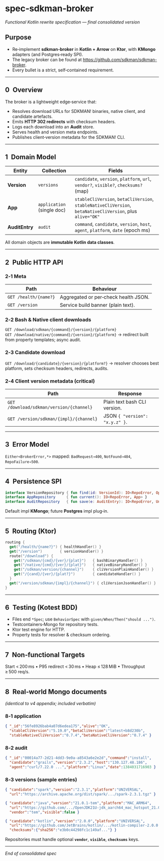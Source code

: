 # spec‑sdkman‑broker

*Functional Kotlin rewrite specification — final consolidated version*

## Purpose 

* Re‑implement **sdkman‑broker** in **Kotlin + Arrow** on **Ktor**, with **KMongo** adapters (and Postgres‑ready SPI).
* The legacy broker can be found at https://github.com/sdkman/sdkman-broker.
* Every bullet is a strict, self‑contained requirement.

---

## 0 Overview

The broker is a lightweight edge‑service that:

* Resolves download URLs for SDKMAN! binaries, native client, and candidate artefacts.
* Emits **HTTP 302 redirects** with checksum headers.
* Logs each download into an **Audit** store.
* Serves health and version meta endpoints.
* Publishes client‑version metadata for the SDKMAN! CLI.

---

## 1 Domain Model

| Entity | Collection | Fields |
|--------|------------|--------|
| **Version** | `versions` | `candidate`, `version`, `platform`, `url`, `vendor?`, `visible?`, `checksums?` (map) |
| **App** | `application` (single doc) | `stableCliVersion`, `betaCliVersion`, `stableNativeCliVersion`, `betaNativeCliVersion`, plus `alive="OK"` |
| **AuditEntry** | `audit` | `command`, `candidate`, `version`, `host`, `agent`, `platform`, `date` (epoch ms) |

All domain objects are **immutable Kotlin data classes**.

---

## 2 Public HTTP API

### 2‑1 Meta

| Path | Behaviour |
|------|-----------|
| `GET /health/{name?}` | Aggregated or per‑check health JSON. |
| `GET /version` | Service build banner (plain text). |

### 2‑2 Bash & Native client downloads

`GET /download/sdkman/{command}/{version}/{platform}`  
`GET /download/native/{command}/{version}/{platform}` → redirect built from property templates; async audit.

### 2‑3 Candidate download

`GET /download/{candidate}/{version}/{platform?}` → resolver chooses best platform, sets checksum headers, redirects, audits.

### 2‑4 Client version metadata (critical)

| Path | Response |
|------|----------|
| `GET /download/sdkman/version/{channel}` | Plain text bash CLI version. |
| `GET /version/sdkman/{impl}/{channel}` | JSON `{ "version": "x.y.z" }`. |

---

## 3 Error Model

`Either<BrokerError,*>` mapped: `BadRequest→400`, `NotFound→404`, `RepoFailure→500`.

---

## 4 Persistence SPI

```kotlin
interface VersionRepository { fun find(id: VersionId): IO<RepoError, Option<Version>> }
interface AppRepository     { fun current(): IO<RepoError, App> }
interface AuditRepository   { fun save(e: AuditEntry): IO<RepoError, Unit> }
```

Default impl **KMongo**; future **Postgres** impl plug‑in.

---

## 5 Routing (Ktor)

```kotlin
routing {
  get("/health/{name?}") { healthHandler() }
  get("/version")        { versionHandler() }
  route("/download") {
    get("/sdkman/{cmd}/{ver}/{plat}")   { bashBinaryHandler() }
    get("/native/{cmd}/{ver}/{plat}")   { nativeBinaryHandler() }
    get("/sdkman/version/{channel}")    { cliVersionPlainHandler() }
    get("/{cand}/{ver}/{plat?}")        { candidateHandler() }
  }
  get("/version/sdkman/{impl}/{channel}") { cliVersionJsonHandler() }
}
```

---

## 6 Testing (Kotest BDD)

* Files end `*Spec`; use `BehaviorSpec` with `given/When/Then("should ...")`.  
* Testcontainers‑Mongo for repository tests.  
* Ktor test engine for HTTP.  
* Property tests for resolver & checksum ordering.

---

## 7 Non‑functional Targets

Start < 200 ms • P95 redirect < 30 ms • Heap ≤ 128 MiB • Throughput ≥ 500 req/s.

---

## 8 Real‑world Mongo documents

*(identical to v4 appendix; included verbatim)*

### 8‑1 application

```json
{ "_id":"56fe8926bab4a07d6edea175","alive":"OK",
  "stableCliVersion":"5.19.0","betaCliVersion":"latest+b8d230b",
  "stableNativeCliVersion":"0.7.4","betaNativeCliVersion":"0.7.4" }
```

### 8‑2 audit

```json
{ "_id":"00014a77-2d21-4dd3-9e0a-a8543a6e2e2d","command":"install",
  "candidate":"grails","version":"2.3.2","host":"130.127.48.186",
  "agent":"curl/7.22.0 ...","platform":"Linux","date":1384031716903 }
```

### 8‑3 versions (sample entries)

```json
{ "candidate":"spark","version":"2.3.1","platform":"UNIVERSAL",
  "url":"https://archive.apache.org/dist/spark/.../spark-2.3.1.tgz" }

{ "candidate":"java","version":"21.0.1-tem","platform":"MAC_ARM64",
  "url":"https://github.com/.../OpenJDK21U-jdk_aarch64_mac_hotspot_21.0.1_12.tar.gz",
  "vendor":"tem","visible":false }

{ "candidate":"kotlin","version":"2.0.0","platform":"UNIVERSAL",
  "url":"https://github.com/JetBrains/kotlin/.../kotlin-compiler-2.0.0.zip",
  "checksums":{"sha256":"e3b0c44298fc1c149af..."} }
```

Repositories must handle optional **`vendor`**, **`visible`**, **`checksums`** keys.

---

*End of consolidated spec*
